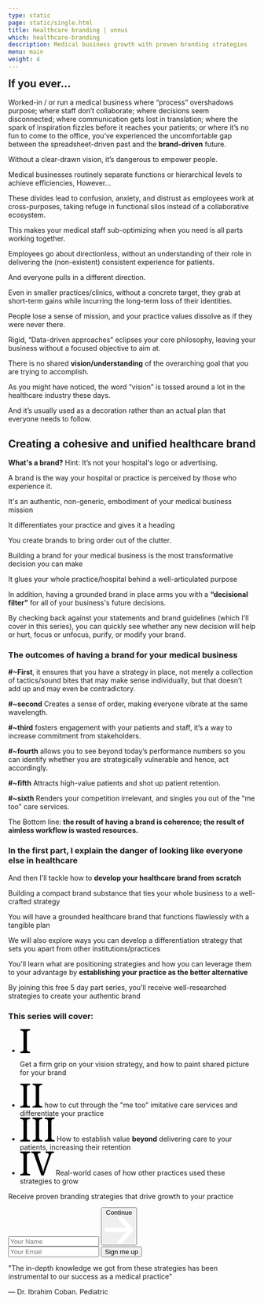```yaml
---
type: static
page: static/single.html
title: Healthcare branding | unnus
which: healthcare-branding
description: Medical business growth with proven branding strategies  
menu: main
weight: 4
---
```

<section class="course-intro">
	<div class="container">
		<div class="course-intro-holder">
			<div class="text-content">
<h2 style="margin-top:0">If you ever...</h2>

<p>Worked-in / or run a medical business where “process” overshadows purpose; where staff don’t collaborate; where decisions seem disconnected; where communication gets lost in translation; where the spark of inspiration fizzles before it reaches your patients; or where it’s no fun to come to the office, you’ve experienced the uncomfortable gap between the spreadsheet-driven past and the <b>brand-driven</b> future.</p>

<p>Without a clear-drawn vision, it’s dangerous to empower people.</p>

<p>Medical businesses routinely separate functions or hierarchical levels to achieve efficiencies, However...</p>

<p>These divides lead to confusion, anxiety, and distrust as employees work at cross-purposes, taking refuge in functional silos instead of a collaborative ecosystem.</p>

<p>This makes your medical staff sub-optimizing when you need is all parts working together.</p>

<p>Employees go about directionless, without an understanding of their role in delivering the (non-existent) consistent experience for patients.</p>

<p>And everyone pulls in a different direction.</p>

<p>Even in smaller practices/clinics, without a concrete target, they grab at short-term gains while incurring the long-term loss of their identities.</p>


<p>People lose a sense of mission, and your practice values dissolve as if they were never there.</p>

<p>Rigid, “Data-driven approaches” eclipses your core philosophy, leaving your business without a focused objective to aim at.</p>

<p>There is no shared <b>vision/understanding</b> of the overarching goal that you are trying to accomplish.</p>

<p>As you might have noticed, the word “vision” is tossed around a lot in the healthcare industry these days.</p>

<p>And it’s usually used as a decoration rather than an actual plan that everyone needs to follow.</p>

<h2>Creating a cohesive and unified healthcare brand</h2>
<p><b>What's a brand?</b> Hint: It’s not your hospital's logo or advertising.</p>
<p>A brand is the way your hospital or practice is perceived by those who experience it.</p>
<p>It's an authentic, non-generic, embodiment of your medical business mission</p>
<p>It differentiates your practice and gives it a heading</p>
<p>You create brands to bring order out of the clutter.</p>
<p>Building a brand for your medical business is the most transformative decision you can make</p>
<p>It glues your whole practice/hospital behind a well-articulated purpose</p>
<p>In addition, having a grounded brand in place arms you with a <b>“decisional filter”</b> for all of your business's future decisions.</p>
<p>By checking back against your statements and brand guidelines (which I'll cover in this series), you can quickly see whether any new decision will help or hurt, focus or unfocus, purify, or modify your brand. </p>

<h3>The outcomes of having a brand for your medical business</h3>

<b>#~First</b>, it ensures that you have a strategy in place, not merely a collection of tactics/sound bites that may make sense individually, but that doesn’t add up and may even be contradictory. 

<b>#~second</b> Creates a sense of order, making everyone vibrate at the same wavelength.

<b>#~third</b> fosters engagement with your patients and staff, it’s a way to increase commitment from stakeholders. 

<b>#~fourth</b> allows you to see beyond today’s performance numbers so you can identify whether you are strategically vulnerable and hence, act accordingly. 

<b>#~fifth</b> Attracts high-value patients and shot up patient retention. 

<b>#~sixth</b> Renders your competition irrelevant, and singles you out of the "me too" care services. 

<p>The Bottom line: <b>the result of having a brand is coherence; the result of aimless workflow is wasted resources.</b></p>

<h3>In the first part, I explain the danger of looking like everyone else in healthcare</h3>
<p>And then I'll tackle how to <b>develop your healthcare brand from scratch</b></p>
<p>Building a compact brand substance that ties your whole business to a well-crafted strategy</p>
<p>You will have a grounded healthcare brand that functions flawlessly with a tangible plan</p>
<p>We will also explore ways you can develop a differentiation strategy that sets you apart from other institutions/practices</p>
<p>You'll learn what are positioning strategies and how you can leverage them to your advantage by <strong>establishing your practice as the better alternative</strong></p>				


<!-- <p>Lists of core values that practices/hospitals publish to help them define their cultures.</p>

<p>They appear to be selected from a short list of about 12 virtues.</p>
<p><b>Our culture is (choose four):</b></p>

<p>Innovative, data-driven, patient-focused, proactive, responsive, honest, trusted, quality-care, progressive, ethical, accountable, and optimistic.</p>

<p>While virutes like the above are admirable, to stand apart requires you to define what makes you unique, not by what makes you admirable.</p>

<p>Having culture in your medical business is critical</p>
<p>However, copy and pasting values won't </p>

 -->

<p>By joining this free 5 day part series, you’ll receive well-researched strategies to create your authentic brand</p>

<h3>This series will cover:</h3>
<ul class="course-check">
<li><svg width="21" height="49" viewBox="0 0 21 49" fill="none" xmlns="http://www.w3.org/2000/svg">
<path d="M0.589844 49V46.1445H1.45312C2.22786 46.1445 2.94727 46.0892 3.61133 45.9785C4.29753 45.8678 4.89518 45.6465 5.4043 45.3145C5.91341 44.9603 6.31185 44.4622 6.59961 43.8203C6.88737 43.1784 7.03125 42.3262 7.03125 41.2637V8.19336C7.03125 7.13086 6.88737 6.27865 6.59961 5.63672C6.31185 4.99479 5.91341 4.50781 5.4043 4.17578C4.89518 3.82161 4.29753 3.58919 3.61133 3.47852C2.94727 3.36784 2.22786 3.3125 1.45312 3.3125H0.589844V0.457031H20.3789V3.3125H19.4824C18.7298 3.3125 18.0104 3.36784 17.3242 3.47852C16.638 3.58919 16.0404 3.82161 15.5312 4.17578C15.0443 4.50781 14.6458 4.99479 14.3359 5.63672C14.0482 6.27865 13.9043 7.13086 13.9043 8.19336V41.2637C13.9043 42.3262 14.0482 43.1784 14.3359 43.8203C14.6458 44.4622 15.0443 44.9603 15.5312 45.3145C16.0404 45.6465 16.638 45.8678 17.3242 45.9785C18.0104 46.0892 18.7298 46.1445 19.4824 46.1445H20.3789V49H0.589844Z" fill="black"/>
</svg>

Get a firm grip on your vision strategy, and how to paint shared picture for your brand</li>
<li> 
<svg width="46" height="49" viewBox="0 0 46 49" fill="none" xmlns="http://www.w3.org/2000/svg">
<path d="M0.589844 49V46.1445H1.45312C2.22786 46.1445 2.94727 46.0892 3.61133 45.9785C4.29753 45.8678 4.89518 45.6465 5.4043 45.3145C5.91341 44.9603 6.31185 44.4622 6.59961 43.8203C6.88737 43.1784 7.03125 42.3262 7.03125 41.2637V8.19336C7.03125 7.13086 6.88737 6.27865 6.59961 5.63672C6.31185 4.99479 5.91341 4.50781 5.4043 4.17578C4.89518 3.82161 4.29753 3.58919 3.61133 3.47852C2.94727 3.36784 2.22786 3.3125 1.45312 3.3125H0.589844V0.457031H20.3789V3.3125H19.4824C18.7298 3.3125 18.0104 3.36784 17.3242 3.47852C16.638 3.58919 16.0404 3.82161 15.5312 4.17578C15.0443 4.50781 14.6458 4.99479 14.3359 5.63672C14.0482 6.27865 13.9043 7.13086 13.9043 8.19336V41.2637C13.9043 42.3262 14.0482 43.1784 14.3359 43.8203C14.6458 44.4622 15.0443 44.9603 15.5312 45.3145C16.0404 45.6465 16.638 45.8678 17.3242 45.9785C18.0104 46.0892 18.7298 46.1445 19.4824 46.1445H20.3789V49H0.589844ZM25.5586 49V46.1445H26.4219C27.1966 46.1445 27.916 46.0892 28.5801 45.9785C29.2663 45.8678 29.8639 45.6465 30.373 45.3145C30.8822 44.9603 31.2806 44.4622 31.5684 43.8203C31.8561 43.1784 32 42.3262 32 41.2637V8.19336C32 7.13086 31.8561 6.27865 31.5684 5.63672C31.2806 4.99479 30.8822 4.50781 30.373 4.17578C29.8639 3.82161 29.2663 3.58919 28.5801 3.47852C27.916 3.36784 27.1966 3.3125 26.4219 3.3125H25.5586V0.457031H45.3477V3.3125H44.4512C43.6986 3.3125 42.9792 3.36784 42.293 3.47852C41.6068 3.58919 41.0091 3.82161 40.5 4.17578C40.013 4.50781 39.6146 4.99479 39.3047 5.63672C39.0169 6.27865 38.873 7.13086 38.873 8.19336V41.2637C38.873 42.3262 39.0169 43.1784 39.3047 43.8203C39.6146 44.4622 40.013 44.9603 40.5 45.3145C41.0091 45.6465 41.6068 45.8678 42.293 45.9785C42.9792 46.0892 43.6986 46.1445 44.4512 46.1445H45.3477V49H25.5586Z" fill="black"/>
</svg>
how to cut through the "me too" imitative care services and differentiate your practice</li>
<li>
<svg width="71" height="49" viewBox="0 0 71 49" fill="none" xmlns="http://www.w3.org/2000/svg">
<path d="M0.589844 49V46.1445H1.45312C2.22786 46.1445 2.94727 46.0892 3.61133 45.9785C4.29753 45.8678 4.89518 45.6465 5.4043 45.3145C5.91341 44.9603 6.31185 44.4622 6.59961 43.8203C6.88737 43.1784 7.03125 42.3262 7.03125 41.2637V8.19336C7.03125 7.13086 6.88737 6.27865 6.59961 5.63672C6.31185 4.99479 5.91341 4.50781 5.4043 4.17578C4.89518 3.82161 4.29753 3.58919 3.61133 3.47852C2.94727 3.36784 2.22786 3.3125 1.45312 3.3125H0.589844V0.457031H20.3789V3.3125H19.4824C18.7298 3.3125 18.0104 3.36784 17.3242 3.47852C16.638 3.58919 16.0404 3.82161 15.5312 4.17578C15.0443 4.50781 14.6458 4.99479 14.3359 5.63672C14.0482 6.27865 13.9043 7.13086 13.9043 8.19336V41.2637C13.9043 42.3262 14.0482 43.1784 14.3359 43.8203C14.6458 44.4622 15.0443 44.9603 15.5312 45.3145C16.0404 45.6465 16.638 45.8678 17.3242 45.9785C18.0104 46.0892 18.7298 46.1445 19.4824 46.1445H20.3789V49H0.589844ZM25.5586 49V46.1445H26.4219C27.1966 46.1445 27.916 46.0892 28.5801 45.9785C29.2663 45.8678 29.8639 45.6465 30.373 45.3145C30.8822 44.9603 31.2806 44.4622 31.5684 43.8203C31.8561 43.1784 32 42.3262 32 41.2637V8.19336C32 7.13086 31.8561 6.27865 31.5684 5.63672C31.2806 4.99479 30.8822 4.50781 30.373 4.17578C29.8639 3.82161 29.2663 3.58919 28.5801 3.47852C27.916 3.36784 27.1966 3.3125 26.4219 3.3125H25.5586V0.457031H45.3477V3.3125H44.4512C43.6986 3.3125 42.9792 3.36784 42.293 3.47852C41.6068 3.58919 41.0091 3.82161 40.5 4.17578C40.013 4.50781 39.6146 4.99479 39.3047 5.63672C39.0169 6.27865 38.873 7.13086 38.873 8.19336V41.2637C38.873 42.3262 39.0169 43.1784 39.3047 43.8203C39.6146 44.4622 40.013 44.9603 40.5 45.3145C41.0091 45.6465 41.6068 45.8678 42.293 45.9785C42.9792 46.0892 43.6986 46.1445 44.4512 46.1445H45.3477V49H25.5586ZM50.5273 49V46.1445H51.3906C52.1654 46.1445 52.8848 46.0892 53.5488 45.9785C54.235 45.8678 54.8327 45.6465 55.3418 45.3145C55.8509 44.9603 56.2493 44.4622 56.5371 43.8203C56.8249 43.1784 56.9688 42.3262 56.9688 41.2637V8.19336C56.9688 7.13086 56.8249 6.27865 56.5371 5.63672C56.2493 4.99479 55.8509 4.50781 55.3418 4.17578C54.8327 3.82161 54.235 3.58919 53.5488 3.47852C52.8848 3.36784 52.1654 3.3125 51.3906 3.3125H50.5273V0.457031H70.3164V3.3125H69.4199C68.6673 3.3125 67.9479 3.36784 67.2617 3.47852C66.5755 3.58919 65.9779 3.82161 65.4688 4.17578C64.9818 4.50781 64.5833 4.99479 64.2734 5.63672C63.9857 6.27865 63.8418 7.13086 63.8418 8.19336V41.2637C63.8418 42.3262 63.9857 43.1784 64.2734 43.8203C64.5833 44.4622 64.9818 44.9603 65.4688 45.3145C65.9779 45.6465 66.5755 45.8678 67.2617 45.9785C67.9479 46.0892 68.6673 46.1445 69.4199 46.1445H70.3164V49H50.5273Z" fill="black"/>
</svg>
How to establish value <b>beyond</b> delivering care to your patients, increasing their retention</li>
<li>
<svg width="69" height="49" viewBox="0 0 69 49" fill="none" xmlns="http://www.w3.org/2000/svg">
<path d="M0.589844 49V46.1445H1.45312C2.22786 46.1445 2.94727 46.0892 3.61133 45.9785C4.29753 45.8678 4.89518 45.6465 5.4043 45.3145C5.91341 44.9603 6.31185 44.4622 6.59961 43.8203C6.88737 43.1784 7.03125 42.3262 7.03125 41.2637V8.19336C7.03125 7.13086 6.88737 6.27865 6.59961 5.63672C6.31185 4.99479 5.91341 4.50781 5.4043 4.17578C4.89518 3.82161 4.29753 3.58919 3.61133 3.47852C2.94727 3.36784 2.22786 3.3125 1.45312 3.3125H0.589844V0.457031H20.3789V3.3125H19.4824C18.7298 3.3125 18.0104 3.36784 17.3242 3.47852C16.638 3.58919 16.0404 3.82161 15.5312 4.17578C15.0443 4.50781 14.6458 4.99479 14.3359 5.63672C14.0482 6.27865 13.9043 7.13086 13.9043 8.19336V41.2637C13.9043 42.3262 14.0482 43.1784 14.3359 43.8203C14.6458 44.4622 15.0443 44.9603 15.5312 45.3145C16.0404 45.6465 16.638 45.8678 17.3242 45.9785C18.0104 46.0892 18.7298 46.1445 19.4824 46.1445H20.3789V49H0.589844ZM43.3555 49L28.6797 6.89844C28.4362 6.1901 28.1706 5.60352 27.8828 5.13867C27.5951 4.67383 27.263 4.30859 26.8867 4.04297C26.5104 3.77734 26.0788 3.58919 25.5918 3.47852C25.1048 3.36784 24.5293 3.3125 23.8652 3.3125H22.9688V0.457031H41.6621V3.3125H40.1016C38.7292 3.3125 37.6999 3.57812 37.0137 4.10938C36.3496 4.61849 36.0176 5.4375 36.0176 6.56641C36.0176 6.94271 36.0618 7.33008 36.1504 7.72852C36.2611 8.12695 36.4049 8.58073 36.582 9.08984L44.0527 31.1699C44.7389 33.1842 45.3255 35.1432 45.8125 37.0469C46.2995 38.9284 46.7311 40.6882 47.1074 42.3262C47.4616 40.6882 47.8822 38.9505 48.3691 37.1133C48.8561 35.276 49.4759 33.2949 50.2285 31.1699L57.7324 9.55469C57.9095 9.0013 58.0534 8.47005 58.1641 7.96094C58.2747 7.45182 58.3301 7.00911 58.3301 6.63281C58.3301 5.45964 57.9538 4.61849 57.2012 4.10938C56.4707 3.57812 55.3529 3.3125 53.8477 3.3125H52.2871V0.457031H68.8555V3.3125H67.5605C66.8965 3.3125 66.321 3.37891 65.834 3.51172C65.3691 3.64453 64.9375 3.91016 64.5391 4.30859C64.1628 4.6849 63.8086 5.21615 63.4766 5.90234C63.1445 6.58854 62.7904 7.48503 62.4141 8.5918L48.3359 49H43.3555Z" fill="black"/>
</svg>
Real-world cases of how other practices used these strategies to grow</li>
</ul>

</div>

<div class="form-content">

<form method="post" accept-charset="UTF-8" action="https://www.aweber.com/scripts/addlead.pl" class="fixed-form af-form-wrapper">
	<p class="light-headline">Receive proven branding strategies that drive growth to your practice</p>
<!-- multi step -->

<div class="form-container  initial-active-area">
<div class="steps-wrapper">
  <div class="question-submission af-body af-standards" id="af-body-812149649">
    <div class="submission first-step home-header-form">
 <input required="required" placeholder="Your Name" id="awf_field-108467594"  type="text" name="name" class="text input-s" value=""  onfocus=" if (this.value == '') { this.value = ''; }" onblur="if (this.value == '') { this.value='';} " tabindex="500" />
      <button class="first next btn-s btn-3">
      	Continue <svg viewBox="0 0 59 58" xmlns="http://www.w3.org/2000/svg" fill-rule="evenodd" clip-rule="evenodd" stroke-linecap="round" stroke-linejoin="round" stroke-miterlimit="1.5"><g fill="none" stroke="#fff" stroke-width="9.38"><path d="M2.688 28.863h50.054M31.231 2.688l24.576 26.175-24.576 26.175"/></g></svg>
      </button>
    </div>
    <div class="submission second-step">
  <input required="required" placeholder="Your Email" class="text tags input-s" id="awf_field-108467595" type="email" name="email" value="" tabindex="501" onfocus=" if (this.value == '') { this.value = ''; }" onblur="if (this.value == '') { this.value='';} " />
		<button class="second next btn-s">Sign me up</button>
    </div>
  </div>
</div>													
</div>
<!-- multi step -->

<div class="form-quote">
	<p>"The in-depth knowledge we got from these strategies has been instrumental to our success as a medical practice"</p>
	<div class="mini-avatar-testimonial">
			<div class="mini-avatar-image">
			</div>
	    <span>— Dr. Ibrahim Coban. Pediatric</span>
	  </div>
</div>
<div style="display: none;">
<input type="hidden" name="meta_web_form_id" value="812149649" />
<input type="hidden" name="meta_split_id" value="" />
<input type="hidden" name="listname" value="awlist5746932" />
<input type="hidden" name="redirect" value="https://www.unnus.com/acknowledgment" id="redirect_8446ff3eca1bc3243a231d877a368cc9" />

<input type="hidden" name="meta_adtracking" value="" />
<input type="hidden" name="meta_message" value="1" />
<input type="hidden" name="meta_required" value="name,email" />
<input type="hidden" name="meta_forward_vars" value="1" />
<input type="hidden" name="meta_tooltip" value="" />
</div>
</form>		

</div>				
</div>
</div>
</section>
<!-- 
<section class="course-content">
	<h2 class="reveal-text">What's inside the course?</h2>
	<div class="container">
		<div class="module-holder">
				<div class="row">
					<div class="lesson">
						<svg viewBox="0 0 210 192" xmlns="http://www.w3.org/2000/svg" fill-rule="evenodd" clip-rule="evenodd" stroke-linejoin="round" stroke-miterlimit="2"><path d="M206.005 140.597a3.062 3.062 0 003.062-3.063v-24.749a3.062 3.062 0 00-3.062-3.063h-3.581a3.063 3.063 0 000 6.125h.518v18.625h-39.249v-18.625h24.44a3.062 3.062 0 000-6.125h-1.752V96.284a3.062 3.062 0 00-3.062-3.062h-75.723v-11.2h31.587a3.062 3.062 0 003.062-3.062V60.81c0-10.786-8.775-19.562-19.562-19.562h-2.272c4.793-4.337 7.81-10.603 7.81-17.561C128.221 10.626 117.595 0 104.534 0 91.473 0 80.847 10.626 80.847 23.687c0 6.958 3.017 13.224 7.81 17.561h-2.272c-10.787 0-19.562 8.776-19.562 19.562v18.15a3.062 3.062 0 003.063 3.062h31.585v11.2H25.749a3.061 3.061 0 00-3.062 3.062v13.438h-1.752a3.063 3.063 0 000 6.125h24.44v18.625H6.125v-18.625h.519a3.062 3.062 0 000-6.125H3.063A3.063 3.063 0 000 112.785v24.749a3.063 3.063 0 003.063 3.063h19.624v20.272H3.063A3.063 3.063 0 000 163.932v24.749a3.062 3.062 0 003.063 3.062h45.373a3.061 3.061 0 003.062-3.062v-24.749a3.062 3.062 0 00-3.062-3.063H28.811v-20.272h19.626a3.063 3.063 0 003.062-3.063v-24.749a3.063 3.063 0 00-3.062-3.063H28.812V99.347h72.659v10.374H81.847a3.061 3.061 0 00-3.062 3.062v24.749a3.062 3.062 0 003.062 3.063h19.624v20.275H81.847a3.063 3.063 0 00-3.063 3.063v24.749a3.063 3.063 0 003.063 3.063h15.541a3.062 3.062 0 000-6.125H84.909v-18.625h39.249v18.625H111.68a3.062 3.062 0 100 6.125h15.541a3.062 3.062 0 003.062-3.063v-24.749a3.062 3.062 0 00-3.062-3.063h-19.625v-20.275h19.624a3.063 3.063 0 003.063-3.063v-24.749a3.062 3.062 0 00-3.063-3.062h-19.624V99.347h72.66v10.375h-19.625a3.063 3.063 0 00-3.063 3.063v24.749a3.063 3.063 0 003.063 3.063h19.625v20.272h-19.624a3.063 3.063 0 00-3.063 3.063v24.749a3.062 3.062 0 003.063 3.062h45.373a3.061 3.061 0 003.062-3.062v-24.749a3.062 3.062 0 00-3.062-3.063h-19.624v-20.272h19.624zM86.972 23.687c0-9.684 7.878-17.562 17.562-17.562 9.683 0 17.561 7.878 17.561 17.562 0 9.683-7.878 17.562-17.561 17.562-9.684 0-17.562-7.879-17.562-17.562zM72.947 60.811c0-7.409 6.028-13.437 13.437-13.437h36.299c7.409 0 13.437 6.028 13.437 13.437v15.087h-11.2V70.71a3.062 3.062 0 00-6.125 0v5.188H90.271V70.71a3.061 3.061 0 10-6.125 0v5.188H72.947V60.811zM45.373 185.618H6.125v-18.624h39.248v18.624zm78.785-51.148H84.91v-18.624h39.248v18.624zm78.784 51.148h-39.248v-18.624h39.248v18.624z" fill="#fff" fill-rule="nonzero"/></svg>						
						<h4>1. Internal Branding</h4>
						<p class="p-black">We'll explore what is internal branding and how to use it to develop solid values for your practice</p>
					</div>
					<div class="lesson">
						<svg viewBox="0 0 197 197" xmlns="http://www.w3.org/2000/svg" fill-rule="evenodd" clip-rule="evenodd" stroke-linejoin="round" stroke-miterlimit="2"><g fill="#fff" fill-rule="nonzero"><g stroke="#000"><path d="M1.566 158.405l8.615 11.486-9.001 21.001a3.243 3.243 0 002.983 4.526c.536 0 1.075-.132 1.563-.403L70.662 159.3a3.238 3.238 0 001.683-2.844 3.24 3.24 0 00-1.683-2.844L5.726 117.898a3.241 3.241 0 00-3.744.439 3.243 3.243 0 00-.802 3.684l9.001 21.001-8.615 11.486a3.25 3.25 0 000 3.897zm14.675 13.825l30.48-7.172-35.858 19.722 5.378-12.55zm30.48-24.375l-30.48-7.172-5.378-12.55 35.858 19.722zm-31.495-.738l39.693 9.339-39.693 9.34-7.004-9.34 7.004-9.339z" stroke-width="1.83"/><path d="M143.775.611c-27.549 0-50.095 21.572-51.784 48.702H83.43l-8.789-8.789-4.591 4.591 4.198 4.198H60.982c-18.799 0-34.091 15.294-34.091 34.091s15.292 34.091 34.091 34.091h35.993l8.789 8.789 4.592-4.591-4.198-4.198h61.967c9.845 0 17.858 8.011 17.858 17.857 0 9.847-8.013 17.858-17.858 17.858h-29.5l-8.789-8.79-4.591 4.592 4.198 4.198H78.839v6.493h50.604l-4.198 4.198 4.591 4.591 8.789-8.789h29.5c13.428 0 24.351-10.923 24.351-24.351 0-13.428-10.923-24.351-24.351-24.351h-61.967l4.198-4.197-4.592-4.592-8.789 8.789H60.982c-15.216 0-27.598-12.379-27.598-27.597 0-15.218 12.382-27.598 27.598-27.598h13.266l-4.198 4.198 4.591 4.591 8.789-8.789h8.561c1.689 27.13 24.235 48.702 51.784 48.702 28.643 0 51.948-23.305 51.948-51.948 0-28.644-23.305-51.949-51.948-51.949zm0 97.403c-23.969 0-43.615-18.659-45.291-42.208h9.74c1.648 18.175 16.953 32.468 35.551 32.468 19.693 0 35.714-16.021 35.714-35.714 0-19.694-16.021-35.715-35.714-35.715-18.598 0-33.903 14.293-35.551 32.468h-9.74c1.676-23.549 21.322-42.208 45.291-42.208 25.064 0 45.454 20.39 45.454 45.455 0 25.064-20.39 45.454-45.454 45.454zm-7.445-33.419l9.74-9.74a3.246 3.246 0 000-4.591l-9.74-9.74-4.591 4.591 4.198 4.198h-21.192c1.622-14.588 14.015-25.974 29.03-25.974 16.113 0 29.221 13.109 29.221 29.221 0 16.111-13.108 29.221-29.221 29.221-15.015 0-27.408-11.387-29.03-25.975h21.192l-4.198 4.198 4.591 4.591z" stroke-width="1.22"/></g><path d="M163.255 52.56c0-10.743-8.738-19.481-19.48-19.481v6.493c7.162 0 12.987 5.827 12.987 12.988s-5.825 12.987-12.987 12.987v6.493c10.742 0 19.48-8.738 19.48-19.48z"/></g></svg>						
						<h4>2. Positioning Strategies</h4>
						<p class="p-black">Explore untapped opportunities providers have yet to take advantage of by leveraging positioning strategies.</p>
					</div>
					<div class="lesson">
						<svg viewBox="0 0 242 252" xmlns="http://www.w3.org/2000/svg" fill-rule="evenodd" clip-rule="evenodd" stroke-linejoin="round" stroke-miterlimit="2"><path d="M54.378 159.245l-.019-.001h-6.17v-.994c8.815-4.821 14.808-14.182 14.808-24.918v-9.536c.02-.221.02-.444 0-.666v-4.608c0-15.649-12.731-28.381-28.381-28.381-15.637 0-28.359 12.711-28.38 28.342l-.002.039v4.417c-.05.349-.05.701 0 1.046v9.348l.002.039c.014 10.719 6.002 20.063 14.806 24.878v.994h-6.17c-7.484 0-13.573 6.089-13.573 13.574v14.809a3.702 3.702 0 003.702 3.702H64.23a3.702 3.702 0 003.702-3.702v-14.809c0-7.478-6.079-13.563-13.554-13.573zM34.615 97.544c8.655 0 16.101 5.269 19.302 12.766a3.698 3.698 0 00-3.466.016c-2.335 1.251-9.732 4.497-15.836 4.497-7.282 0-15.403-4.429-15.48-4.472a3.701 3.701 0 00-3.926.214c3.141-7.632 10.655-13.021 19.406-13.021zm-20.978 35.787l-.001-.019v-8.662l4.822-6.396c3.574 1.602 9.917 3.973 16.157 3.973 6.242 0 12.732-2.378 16.383-3.972l4.594 6.375v8.701c0 11.567-9.41 20.977-20.977 20.977s-20.978-9.409-20.978-20.977zm27.148 27.698v1.917a6.176 6.176 0 01-6.169 6.17 6.177 6.177 0 01-6.17-6.17v-1.917a28.33 28.33 0 006.17.684c2.118 0 4.182-.241 6.169-.684zm19.744 22.895H8.702v-11.107a6.176 6.176 0 016.17-6.169h6.687c1.615 5.69 6.855 9.872 13.057 9.872 6.201 0 11.44-4.181 13.056-9.872h6.677l.01.001a6.177 6.177 0 016.17 6.169v11.106zm175.22-21.566v-43.582c0-.04-.005-.079-.006-.118.001-.046.007-.091.007-.137a28.208 28.208 0 00-5.19-16.329 3.623 3.623 0 00-.423-.594c-5.178-6.949-13.456-11.458-22.769-11.458-15.649 0-28.381 12.731-28.381 28.381 0 .04.005.078.006.118-.001.045-.007.091-.007.137v14.559l.001.019v29.004c-3.012 2.491-4.936 6.256-4.936 10.462v14.809a3.703 3.703 0 003.702 3.702h59.23a3.702 3.702 0 003.702-3.702v-14.808c0-4.206-1.923-7.971-4.936-10.463zm-7.422-44.555l-11.676-5.079 9.248-4.021a20.84 20.84 0 012.428 9.1zm-20.959-20.259a20.877 20.877 0 0113.757 5.162l-34.716 15.097c.381-11.235 9.634-20.259 20.959-20.259zm-20.978 28.34h.001l20.979-9.123 20.975 9.123.001 7.45c0 11.568-9.41 20.978-20.978 20.978-11.567 0-20.977-9.41-20.977-20.978l-.001-.019v-7.431zm41.956 26.546v6.876h0c-.4-.036-.805-.058-1.215-.059l-.019-.001h-6.171v-.994a28.563 28.563 0 007.405-5.822zm-14.808 8.602v1.917a6.177 6.177 0 01-6.17 6.17 6.177 6.177 0 01-6.17-6.17v-1.918a28.34 28.34 0 006.171.684c2.119 0 4.181-.241 6.169-.683zm-19.744-2.78v.994h-6.169c-.416 0-.827.022-1.234.059v-6.875a28.57 28.57 0 007.403 5.822zm39.487 25.675h-51.826V172.82a6.177 6.177 0 016.17-6.17h6.686c1.615 5.691 6.855 9.873 13.057 9.873 6.2 0 11.44-4.181 13.055-9.872h6.688a6.177 6.177 0 016.17 6.17v11.106h0zm-80.188 29.615l-.019-.001h-11.106v-9.288c8.965-6.509 14.809-17.065 14.809-28.966v-22.212c0-21.092-17.161-38.252-38.253-38.252-21.076 0-38.226 17.135-38.251 38.205-.002.141.004.281.017.42l.014.095c.011.087.022.173.039.257.013.071.033.139.051.208.011.045.021.092.034.137.024.077.052.152.08.227l.04.109c.029.072.063.141.097.21.019.039.036.078.056.116.032.06.067.116.101.174.029.046.055.094.085.139.03.045.063.087.094.131.04.055.078.11.121.163.027.033.056.064.084.095.052.059.102.118.157.174.026.026.053.049.081.075.059.056.118.112.182.166.034.028.07.053.105.079.059.046.116.092.178.134.067.045.137.085.207.127.032.019.064.041.097.059.117.065.238.122.363.174.893.377 1.773.717 2.648 1.038v17.753c0 11.9 5.844 22.455 14.807 28.965v9.289H88.906l-.019.001c-10.198.01-18.49 8.309-18.49 18.509v14.806a3.702 3.702 0 003.702 3.702h93.781a3.702 3.702 0 003.702-3.702v-14.806c.001-10.201-8.292-18.5-18.489-18.51zm-34.569-91.315c14.502 0 26.692 10.061 29.973 23.568-.369-.24-.745-.466-1.136-.664-5.874-2.971-12.488-.423-20.147 2.529-10.355 3.989-23.13 8.902-39.43 2.933 1.269-15.853 14.566-28.366 30.74-28.366zm-25.913 53.06v-15.602c15.418 3.292 27.791-1.467 37.265-5.118 6.259-2.411 11.202-4.318 14.142-2.829 2.097 1.061 3.897 4.214 5.354 9.363v14.186c0 10.042-5.246 18.876-13.139 23.923l-.05.032a28.197 28.197 0 01-15.191 4.427c-15.65 0-28.381-12.733-28.381-28.382zm41.954 33.104v6.563l-5.903 2.951-3.968-2.645v-4.379a35.488 35.488 0 009.871-2.49zm-17.275 2.49v4.379l-3.968 2.645-5.905-2.951v-6.564a35.46 35.46 0 009.873 2.491zm46.892 32.274H77.803v-11.104c0-6.124 4.983-11.106 11.106-11.106l.01-.001h13.923l9.026 4.512h.002l.063.032c.055.027.111.047.167.072.069.03.137.063.208.089.091.034.182.06.275.085.046.013.092.03.139.041.125.03.251.052.378.069.016.002.033.007.05.009.145.017.291.027.436.027l.005-.001h.002c.02 0 .04-.003.06-.004.151-.002.3-.011.449-.032.082-.011.162-.034.243-.05.088-.019.177-.033.262-.058.079-.023.155-.055.232-.082.09-.033.179-.063.265-.102.067-.03.13-.066.195-.1.096-.051.191-.102.283-.16.02-.012.041-.021.061-.034l5.35-3.567 5.35 3.567c.02.013.04.022.06.034.093.06.19.111.288.162.063.034.126.069.189.098.089.04.181.071.273.104.074.027.149.058.225.08.088.025.178.04.268.059.079.016.158.039.238.049.149.021.298.03.45.033.02 0 .04.004.06.004h.006c.145 0 .291-.009.436-.027.018-.002.036-.007.053-.009a3.74 3.74 0 00.375-.069c.048-.011.095-.028.143-.042.091-.026.181-.05.271-.083.071-.027.139-.06.209-.09.056-.025.112-.044.166-.071l.063-.032h.002l9.024-4.512h13.924l.01.001c6.123 0 11.106 4.982 11.106 11.106v11.103zm-43.19-162.883a3.701 3.701 0 00-3.702 3.702v19.745a3.702 3.702 0 007.404 0V83.974a3.702 3.702 0 00-3.702-3.702zM83.974 25.975H34.615a3.703 3.703 0 00-3.702 3.702v49.362a3.703 3.703 0 007.404 0v-45.66h45.657a3.702 3.702 0 000-7.404zm123.394 0h-49.357a3.702 3.702 0 00-.001 7.404h45.656v45.66a3.702 3.702 0 007.404 0V29.677a3.701 3.701 0 00-3.702-3.702zM120.991 1.299c-14.289 0-25.913 11.624-25.913 25.912a25.876 25.876 0 009.873 20.342v16.183c0 .029.004.056.005.085a3.355 3.355 0 00.026.37 3.746 3.746 0 00.062.362c.013.058.03.116.045.174.016.058.033.117.052.175.019.056.04.112.061.168a3.111 3.111 0 00.147.33 3.382 3.382 0 00.177.313 3.328 3.328 0 00.335.449l.052.065 4.934 5.43c.018.02.038.036.057.056.051.053.104.105.158.156.04.037.08.075.121.11.052.045.107.087.163.13.045.034.09.07.137.102.056.039.114.074.172.109.048.03.095.061.144.087.065.036.133.068.201.1.043.021.085.044.13.063.091.039.185.072.279.104.023.007.044.017.066.024.351.111.725.171 1.112.171h14.809c.121 0 .242-.006.363-.018.053-.006.105-.015.157-.023.067-.009.133-.017.199-.03.06-.011.118-.028.177-.043.058-.014.115-.027.173-.044.058-.017.115-.039.173-.06.056-.02.112-.038.167-.061.055-.023.108-.049.161-.074.056-.026.111-.051.166-.079.052-.028.102-.06.152-.089.052-.032.106-.061.157-.095.053-.036.104-.075.155-.113.045-.034.091-.065.134-.101.062-.05.12-.104.178-.158.028-.026.057-.048.084-.075l.02-.02.002-.001 4.993-4.915.008-.01c.075-.074.145-.152.214-.233l.036-.039c.077-.093.149-.19.216-.29.03-.045.056-.092.083-.137.036-.058.072-.114.105-.174.026-.048.047-.098.071-.148.029-.059.06-.118.085-.18.019-.045.034-.092.051-.138.025-.067.051-.134.073-.203.012-.042.021-.084.032-.127.02-.075.041-.148.057-.224a3.3 3.3 0 00.051-.341c.005-.039.005-.08.008-.119.006-.087.013-.174.013-.261l.001-.015V47.49a25.89 25.89 0 009.792-20.279c0-14.288-11.624-25.912-25.912-25.912zm8.718 61.38l-2.829 2.785h-11.654l-2.87-3.159V58.06h17.353v4.619zm1.635-20.121a3.594 3.594 0 00-.297.223c-.048.04-.093.084-.139.127-.041.038-.085.074-.125.114-.053.054-.102.111-.152.168-.029.033-.059.065-.087.099-.047.058-.09.118-.134.177-.027.038-.056.075-.081.114-.037.055-.069.111-.103.168-.028.048-.058.096-.084.145-.026.049-.048.099-.072.148-.029.061-.058.12-.083.182-.017.043-.031.086-.047.129-.026.071-.052.141-.074.213-.012.041-.021.082-.032.124-.019.074-.039.147-.054.223-.011.054-.017.109-.025.163-.01.064-.022.126-.028.191a3.886 3.886 0 00-.018.374v5.016h-5.015V33.382h3.702a3.702 3.702 0 000-7.404h-14.809a3.702 3.702 0 000 7.404h3.702v17.274h-4.935v-4.975c0-.123-.006-.247-.019-.369-.006-.066-.019-.129-.029-.193-.008-.053-.013-.108-.025-.161a2.967 2.967 0 00-.061-.247c-.009-.033-.015-.068-.026-.101a3.443 3.443 0 00-.081-.229l-.04-.111c-.028-.066-.06-.13-.09-.194-.022-.044-.042-.091-.066-.135a3.312 3.312 0 00-.089-.151c-.033-.054-.063-.109-.098-.162-.027-.039-.056-.076-.084-.114-.043-.06-.084-.119-.132-.176-.028-.035-.06-.067-.09-.101a3.352 3.352 0 00-.151-.165c-.052-.053-.109-.102-.165-.151-.033-.031-.064-.062-.099-.091a3.82 3.82 0 00-.3-.223 18.496 18.496 0 01-8.229-15.395c.001-10.206 8.305-18.51 18.511-18.51s18.509 8.303 18.509 18.51a18.505 18.505 0 01-8.156 15.346z" fill="#fff" fill-rule="nonzero" stroke="#000" stroke-width="2.6"/></svg>						
						<h4>3. Brand Persona</h4>
						<p class="p-black">Visualize your healthcare brand </p>
					</div>
				</div>
				<div class="row">
					<div class="lesson">
						<svg viewBox="0 0 225 214" xmlns="http://www.w3.org/2000/svg" fill-rule="evenodd" clip-rule="evenodd" stroke-linejoin="round" stroke-miterlimit="2"><g fill="#fff" fill-rule="nonzero" stroke="#000" stroke-width="3.82"><path d="M61.051 135.004a4.32 4.32 0 001.58-5.898 4.319 4.319 0 10-1.58 5.898z"/><path d="M43.355 164.807l21.746 37.666c4.692 8.137 15.247 11.149 23.595 6.323 8.26-4.773 11.098-15.327 6.32-23.593l-12.954-22.44 11.218-6.477a4.32 4.32 0 001.581-5.899l-5.615-9.725c.669-.13 5.072-.994 82.706-16.223 9.597-.521 15.347-11.018 10.5-19.409l-14.351-24.855 9.171-13.89c.9-1.367.954-3.123.136-4.539l-8.636-14.958a4.327 4.327 0 00-3.999-2.151l-16.612.997L132.23 18.04c-2.308-3.998-6.442-6.418-11.056-6.476l-.166-.001c-4.459 0-8.508 2.219-10.906 5.972L53.695 89.392l-36.671 21.172c-14.423 8.324-19.419 26.827-11.063 41.289 7.634 13.224 23.729 18.426 37.394 12.954zm44.184 24.715c2.385 4.126.973 9.405-3.164 11.795-4.151 2.401-9.438.926-11.796-3.16l-21.589-37.4 14.957-8.636c24.987 43.285 21.19 36.708 21.592 37.401zm-9.795-34.24l-4.318-7.479 7.479-4.318 4.318 7.479-7.479 4.318zm84.884-101.865l5.967 10.336-5.321 8.059-10.286-17.817 9.64-.578zM117.324 22.27c1.159-1.896 2.998-2.092 3.743-2.071.737.008 2.574.237 3.682 2.157l50.224 86.992c1.636 2.832-.353 6.393-3.633 6.474-.589.013-.861.119-2.369.401l-53.126-92.018c1.115-1.434 1.258-1.572 1.479-1.935zm-7.225 9.255l49.914 86.456-75.331 14.775-22.906-39.673 48.323-61.558zM13.44 147.535a21.56 21.56 0 01-2.898-10.773c0-7.701 4.139-14.873 10.8-18.719l33.655-19.431 21.59 37.394-33.655 19.433c-10.311 5.951-23.54 2.405-29.492-7.904z"/><path d="M47.673 137.742a4.317 4.317 0 00-5.898-1.58l-7.479 4.318a4.324 4.324 0 01-5.898-1.581 4.32 4.32 0 00-7.479 4.318c3.554 6.157 11.481 8.327 17.695 4.741l7.479-4.318a4.317 4.317 0 001.58-5.898zM216.572 20.799l-24.061 13.389a4.319 4.319 0 004.2 7.546l24.059-13.389a4.317 4.317 0 10-4.198-7.546zM214.049 65.52l-16.683-4.469a4.318 4.318 0 10-2.235 8.34l16.685 4.47a4.317 4.317 0 102.233-8.341zM172.124 5.111l-4.475 16.685a4.319 4.319 0 008.343 2.236l4.473-16.684a4.319 4.319 0 00-8.341-2.237z"/></g></svg>						
						<h4>4. Commuinication Framework</h4>
						<p class="p-black">Lorem , porro, magnam repellendus eius delectus nesciunt ut est cumque cupiditate fugiat laudantium.</p>
					</div>
					<div class="lesson">
						<svg viewBox="0 0 227 227" xmlns="http://www.w3.org/2000/svg" fill-rule="evenodd" clip-rule="evenodd" stroke-linejoin="round" stroke-miterlimit="2"><path d="M185.406 111.258c-3.985-5.978-6.663-13.977-6.663-19.907 0-6.726-4.62-12.391-10.912-13.995v-7.727a3.637 3.637 0 00-3.637-3.637h-7.64c-1.689-8.29-9.038-14.549-17.82-14.549-11.12 0-19.421-3.328-22.207-8.901-1.233-2.465-5.275-2.465-6.507 0-2.787 5.573-11.088 8.901-22.207 8.901-8.782 0-16.131 6.259-17.82 14.549h-7.64a3.638 3.638 0 00-3.638 3.637v7.712c-6.262 1.582-10.911 7.263-10.911 14.01 0 5.93-2.679 13.929-6.663 19.907a3.631 3.631 0 000 4.035c3.985 5.977 6.663 13.976 6.663 19.906 0 6.726 4.619 12.391 10.911 13.995v7.727a3.637 3.637 0 003.638 3.637h7.64c1.689 8.29 9.038 14.549 17.82 14.549 12.618 0 19.326.375 22.009 8.425a3.638 3.638 0 006.902 0c2.683-8.05 9.391-8.425 22.009-8.425 8.782 0 16.131-6.259 17.82-14.549h7.641a3.637 3.637 0 003.637-3.637v-7.711c6.262-1.582 10.911-7.264 10.911-14.011 0-5.93 2.679-13.929 6.664-19.906a3.635 3.635 0 000-4.035zm-13.938 23.941c0 3.955-3.218 7.173-7.274 7.173a3.637 3.637 0 00-3.637 3.638v7.274h-7.275a3.637 3.637 0 00-3.637 3.637c0 6.017-4.894 10.912-10.911 10.912-9.679 0-19.623 0-25.461 6.999-5.837-6.999-15.781-6.999-25.46-6.999-6.017 0-10.911-4.895-10.911-10.912a3.637 3.637 0 00-3.637-3.637H65.99v-7.274c0-2.009-1.73-3.638-3.738-3.638-3.955 0-7.173-3.218-7.173-7.173 0-6.688-2.556-15.06-6.618-21.924 4.062-6.864 6.618-15.236 6.618-21.925 0-3.954 3.218-7.172 7.274-7.172a3.637 3.637 0 003.637-3.638v-7.274h7.275a3.638 3.638 0 003.637-3.637c0-6.017 4.894-10.912 10.911-10.912 11.28 0 20.22-2.996 25.46-8.375 5.241 5.379 14.181 8.375 25.461 8.375 6.017 0 10.911 4.895 10.911 10.912a3.638 3.638 0 003.637 3.637h7.275v7.274c0 2.009 1.73 3.638 3.738 3.638 3.955 0 7.173 3.218 7.173 7.172 0 6.689 2.556 15.061 6.618 21.925-4.062 6.864-6.618 15.236-6.618 21.924z" fill="#fff" fill-rule="nonzero" stroke="#000" stroke-width="1.99"/><path fill="#fff" stroke="#000" stroke-width="1.99" d="M109.636 22.345h7.274v10.912h-7.274zM216.175 5.216l-14.549 14.549 5.143 5.143 14.549-14.549-5.143-5.143zM207.84 109.638h14.549v7.274H207.84zM109.636 4.16h7.274v10.912h-7.274zM193.291 109.638h7.274v7.274h-7.274zM192.529 76.508l-6.72 2.785 2.785 6.72 6.72-2.785-2.785-6.72zM187.856 33.544l-10.287 10.287 5.144 5.144L193 38.688l-5.144-5.144zM172.423 48.991l-5.144 5.143 5.144 5.144 5.144-5.144-5.144-5.143zM143.32 31.242l-2.785 6.72 6.72 2.784 2.785-6.72-6.72-2.784zM222.766 63.979l-23.52 9.746 2.784 6.72 23.52-9.746-2.784-6.72zM155.845 1l-9.746 23.52 6.72 2.785 9.746-23.52L155.845 1zM10.368 5.226L5.224 10.37l14.549 14.549 5.144-5.144L10.368 5.226zM4.158 109.638h14.549v7.274H4.158zM25.981 109.638h7.274v7.274h-7.274zM34.025 76.501l-2.783 6.721 6.72 2.783 2.784-6.72-6.721-2.784zM38.703 33.547l-5.144 5.144 10.287 10.287 5.144-5.144-10.287-10.287zM54.121 48.977l-5.144 5.144 5.144 5.144 5.144-5.144-5.144-5.144zM83.233 31.232l-6.72 2.785 2.785 6.72 6.72-2.785-2.785-6.72zM3.777 63.984L.993 70.705l23.523 9.743 2.784-6.721-23.523-9.743zM70.703.993l-6.721 2.784L73.726 27.3l6.72-2.784L70.703.993zM109.636 193.293h7.274v10.912h-7.274zM206.768 201.629l-5.144 5.144 14.549 14.549 5.144-5.144-14.549-14.549zM109.636 211.479h7.274v10.912h-7.274zM188.594 140.519l-2.784 6.721 6.721 2.784 2.783-6.721-6.72-2.784zM182.712 177.571l-5.144 5.144 10.288 10.287 5.143-5.143-10.287-10.288zM172.409 167.271l-5.144 5.144 5.144 5.144 5.144-5.144-5.144-5.144zM147.253 185.811l-6.72 2.784 2.785 6.72 6.72-2.784-2.785-6.72zM202.031 146.126l-2.784 6.721 23.523 9.744 2.783-6.721-23.522-9.744zM152.832 199.267l-6.721 2.783 9.743 23.523 6.721-2.784-9.743-23.522zM19.79 201.63L5.241 216.179l5.144 5.144 14.549-14.549-5.144-5.144zM37.954 140.536l-6.72 2.784 2.785 6.72 6.72-2.784-2.785-6.72zM43.846 177.572l-10.287 10.287 5.143 5.144 10.288-10.287-5.144-5.144zM54.111 167.264l-5.144 5.144 5.144 5.143 5.143-5.143-5.143-5.144zM79.293 185.82l-2.784 6.72 6.72 2.785 2.784-6.72-6.72-2.785zM24.513 146.101l-23.52 9.746 2.785 6.72 23.52-9.746-2.785-6.72zM73.706 199.244l-9.746 23.52 6.72 2.784 9.747-23.52-6.721-2.784z"/><path d="M136.505 113.275L148.64 96.7a3.643 3.643 0 00.215-3.968 3.656 3.656 0 00-3.543-1.797l-20.424 2.222-8.286-18.795a3.634 3.634 0 00-3.329-2.17c-1.442 0-2.747.85-3.328 2.17l-8.286 18.795-20.424-2.222a3.672 3.672 0 00-3.543 1.797 3.643 3.643 0 00.215 3.968l12.135 16.575-12.135 16.575a3.643 3.643 0 00-.215 3.968 3.644 3.644 0 003.543 1.797l20.424-2.222 8.286 18.795a3.634 3.634 0 003.328 2.17c1.443 0 2.748-.85 3.329-2.17l8.286-18.795 20.424 2.222a3.63 3.63 0 003.543-1.797 3.643 3.643 0 00-.215-3.968l-12.135-16.575zm-13.478 12.599a3.649 3.649 0 00-3.721 2.149l-6.033 13.684-6.033-13.684a3.634 3.634 0 00-3.721-2.149l-14.87 1.618 8.836-12.067a3.64 3.64 0 000-4.298l-8.836-12.068 14.87 1.618c1.554.16 3.08-.7 3.721-2.149l6.033-13.684 6.034 13.684a3.66 3.66 0 003.72 2.149l14.871-1.618-8.836 12.068a3.64 3.64 0 000 4.298l8.836 12.067-14.871-1.618z" fill="#fff" fill-rule="nonzero" stroke="#000" stroke-width="1.99"/></svg>						
						<h4>5. External Branding</h4>
						<p class="p-black">Lorem , porro, magnam repellendus eius delectus nesciunt ut est cumque cupiditate fugiat laudantium.</p>
					</div>
					<div class="lesson">
						<svg viewBox="0 0 163 215" xmlns="http://www.w3.org/2000/svg" fill-rule="evenodd" clip-rule="evenodd" stroke-linejoin="round" stroke-miterlimit="2"><g fill="#fff" fill-rule="nonzero" stroke="#000" stroke-width="1.99"><path d="M84.367 173.85h-6.67a3.335 3.335 0 110-6.67h13.34v-6.67h-6.67v-6.67h-6.67v6.67c-5.525 0-10.005 4.48-10.005 10.005s4.48 10.005 10.005 10.005h6.67a3.335 3.335 0 010 6.67h-13.34v6.67h6.67v6.67h6.67v-6.67c5.525 0 10.005-4.48 10.005-10.005s-4.48-10.005-10.005-10.005zM93.395 82.83l-4.716-4.716-4.312 4.312V60.462h-6.67v21.964l-4.312-4.312-4.716 4.716 12.363 12.362L93.395 82.83z"/><path d="M81.032 140.501c-20.261 0-36.685 16.424-36.685 36.684 0 20.261 16.424 36.685 36.685 36.685 20.26 0 36.684-16.424 36.684-36.685-.024-20.251-16.434-36.66-36.684-36.684zm0 66.699c-16.577 0-30.015-13.438-30.015-30.015 0-16.577 13.438-30.014 30.015-30.014 16.577 0 30.014 13.437 30.014 30.014-.019 16.569-13.445 29.995-30.014 30.015zM92.888 6.543L89.185.993l-8.153 5.436L72.878.993l-3.703 5.55 11.857 7.904 11.856-7.904zM92.888 24.885l-3.703-5.55-8.153 5.436-8.154-5.436-3.703 5.55 11.857 7.904 11.856-7.904zM136.242 6.543l-3.703-5.55-8.153 5.436-8.153-5.436-3.703 5.55 11.856 7.904 11.856-7.904zM136.242 24.885l-3.703-5.55-8.153 5.436-8.153-5.436-3.703 5.55 11.856 7.904 11.856-7.904zM49.534 6.543L45.831.993l-8.154 5.436L29.524.993l-3.703 5.55 11.856 7.904 11.857-7.904zM49.534 24.885l-3.703-5.55-8.154 5.436-8.153-5.436-3.703 5.55 11.856 7.904 11.857-7.904zM64.357 134.767l33.35-8.337v-21.233l43.354-43.354V40.452H21.003v21.391l43.354 43.354v29.57zM27.673 59.081V47.122h106.718v11.959l-43.354 43.354v18.786l-20.01 5.002v-23.788L27.673 59.081zM154.401 133.831h6.67v80.039h-6.67zM141.061 147.171h6.67v66.699h-6.67zM.993 133.831h6.67v80.039H.993zM14.333 147.171h6.67v66.699h-6.67zM127.721 160.51h6.67v53.359h-6.67zM27.673 160.51h6.67v53.359h-6.67zM27.673 147.171h6.67v6.67h-6.67zM14.333 133.831h6.67v6.67h-6.67zM.993 120.491h6.67v6.67H.993zM127.721 147.171h6.67v6.67h-6.67zM141.061 133.831h6.67v6.67h-6.67zM154.401 120.491h6.67v6.67h-6.67z"/></g></svg>						
						<h4>6. Branding ROI</h4>
						<p class="p-black">Lorem , porro, magnam repellendus eius delectus nesciunt ut est cumque cupiditate fugiat laudantium.</p>
					</div>
				</div>
		</div>
	</div>
</section>
 -->